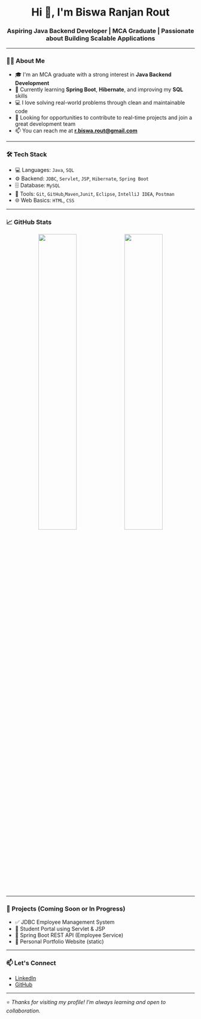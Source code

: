<h1 align="center">Hi 👋, I'm Biswa Ranjan Rout</h1>
<h3 align="center">Aspiring Java Backend Developer | MCA Graduate | Passionate about Building Scalable Applications</h3>

---

### 👨‍💻 About Me

- 🎓 I'm an MCA graduate with a strong interest in **Java Backend Development**
- 🌱 Currently learning **Spring Boot**, **Hibernate**, and improving my **SQL** skills
- 💻 I love solving real-world problems through clean and maintainable code
- 🤝 Looking for opportunities to contribute to real-time projects and join a great development team
- 📫 You can reach me at **r.biswa.rout@gmail.com**

---

### 🛠️ Tech Stack

- 💻 Languages: `Java`, `SQL`
- ⚙️ Backend: `JDBC`, `Servlet`, `JSP`, `Hibernate`, `Spring Boot`
- 🗄️ Database: `MySQL`
- 🔧 Tools: `Git`, `GitHub`,`Maven`,`Junit`, `Eclipse`, `IntelliJ IDEA`, `Postman`
- 🌐 Web Basics: `HTML`, `CSS`

---

### 📈 GitHub Stats

<p align="center">
  <img src="https://github-readme-stats.vercel.app/api?username=biswa-rout&show_icons=true&theme=default" width="45%" />
  <img src="https://github-readme-streak-stats.herokuapp.com/?user=biswa-rout&" width="45%" />
</p>

---

### 📌 Projects (Coming Soon or In Progress)

- ✅ JDBC Employee Management System
- 🚧 Student Portal using Servlet & JSP
- 🚧 Spring Boot REST API (Employee Service)
- 🚧 Personal Portfolio Website (static)

---

### 📫 Let's Connect

- [LinkedIn](https://www.linkedin.com/in/your-link-here)
- [GitHub](https://github.com/biswa-rout)

---

⭐️ *Thanks for visiting my profile! I’m always learning and open to collaboration.*

